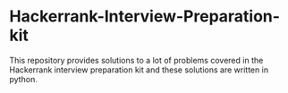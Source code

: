 # Hackerrank-Interview-Preparation-kit
This repository provides solutions to a lot of problems covered in the Hackerrank interview preparation kit and these solutions are written in python.

